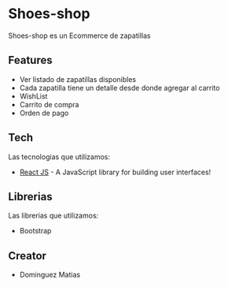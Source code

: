 # Shoes-shop

Shoes-shop es un Ecommerce de zapatillas

## Features

- Ver listado de zapatillas disponibles
- Cada zapatilla tiene un detalle desde donde agregar al carrito
- WishList
- Carrito de compra
- Orden de pago

## Tech

Las tecnologias que utilizamos:

- [React JS](https://reactjs.org/) - A JavaScript library for building user interfaces!

## Librerias
 
Las librerias que utilizamos: 

- Bootstrap

## Creator

- Dominguez Matias
